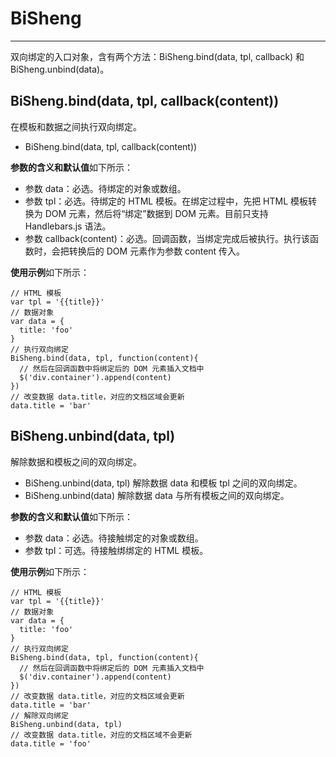 # BiSheng
---

双向绑定的入口对象，含有两个方法：BiSheng.bind(data, tpl, callback) 和 BiSheng.unbind(data)。

## BiSheng.bind(data, tpl, callback(content))

在模板和数据之间执行双向绑定。

* BiSheng.bind(data, tpl, callback(content))

**参数的含义和默认值**如下所示：

* 参数 data：必选。待绑定的对象或数组。
* 参数 tpl：必选。待绑定的 HTML 模板。在绑定过程中，先把 HTML 模板转换为 DOM 元素，然后将“绑定”数据到 DOM 元素。目前只支持 Handlebars.js 语法。
* 参数 callback(content)：必选。回调函数，当绑定完成后被执行。执行该函数时，会把转换后的 DOM 元素作为参数 content 传入。

**使用示例**如下所示：

    // HTML 模板
    var tpl = '{{title}}'
    // 数据对象
    var data = {
      title: 'foo'
    }
    // 执行双向绑定
    BiSheng.bind(data, tpl, function(content){
      // 然后在回调函数中将绑定后的 DOM 元素插入文档中
      $('div.container').append(content)
    })
    // 改变数据 data.title，对应的文档区域会更新
    data.title = 'bar'


## BiSheng.unbind(data, tpl)

解除数据和模板之间的双向绑定。

* BiSheng.unbind(data, tpl)
    解除数据 data 和模板 tpl 之间的双向绑定。
* BiSheng.unbind(data)
    解除数据 data 与所有模板之间的双向绑定。

**参数的含义和默认值**如下所示：

* 参数 data：必选。待接触绑定的对象或数组。
* 参数 tpl：可选。待接触绑绑定的 HTML 模板。

**使用示例**如下所示：

    // HTML 模板
    var tpl = '{{title}}'
    // 数据对象
    var data = {
      title: 'foo'
    }
    // 执行双向绑定
    BiSheng.bind(data, tpl, function(content){
      // 然后在回调函数中将绑定后的 DOM 元素插入文档中
      $('div.container').append(content)
    })
    // 改变数据 data.title，对应的文档区域会更新
    data.title = 'bar'
    // 解除双向绑定
    BiSheng.unbind(data, tpl)
    // 改变数据 data.title，对应的文档区域不会更新
    data.title = 'foo'

<script>
    $('div.catalog ul').addClass('pre')
</script>